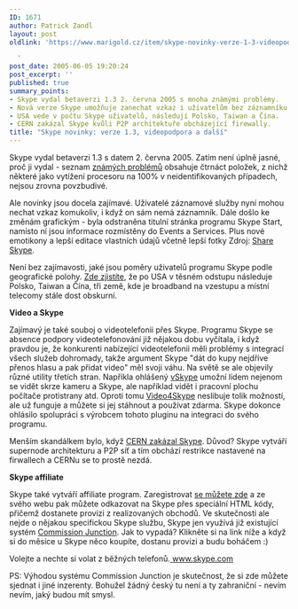 ```yaml
---
ID: 1671
author: Patrick Zandl
layout: post
oldlink: 'https://www.marigold.cz/item/skype-novinky-verze-1-3-videopodpora-a-dalsi

  '
post_date: 2005-06-05 19:20:24
post_excerpt: ''
published: true
summary_points:
- Skype vydal betaverzi 1.3 2. června 2005 s mnoha známými problémy.
- Nová verze Skype umožňuje zanechat vzkaz i uživatelům bez záznamníku.
- USA vede v počtu Skype uživatelů, následují Polsko, Taiwan a Čína.
- CERN zakázal Skype kvůli P2P architektuře obcházející firewally.
title: "Skype novinky: verze 1.3, videopodpora a další"
---
```


<p>Skype vydal betaverzi 1.3 s datem 2. června 2005. Zatím není úplně jasné, proč ji vydal - seznam <a href="http://www.skype.com/help/guides/knownproblems.html#1.3">známých problémů</a> obsahuje čtrnáct položek, z nichž některé jako vytížení procesoru na 100% v neidentifikovaných případech, nejsou zrovna povzbudivé. </p>

<p>Ale novinky jsou docela zajímavé. Uživatelé záznamové služby nyní mohou nechat vzkaz komukoliv, i když on sám nemá záznamník.  Dále došlo ke změnám grafickým - byla odstraněna titulní stránka programu Skype Start, namísto ní jsou informace rozmístěny do Events a Services. Plus nové emotikony a lepší editace vlastních údajů včetně lepší fotky Zdroj: <a href="http://share.skype.com/blog/products_and_services/skype_for_windows_1.3_beta_available/#readmore">Share Skype</a>.</p>

<p>Není bez zajímavosti, jaké jsou poměry uživatelů programu Skype podle geografické polohy. <a href="http://eurotelcoblog.blogspot.com/2005/04/whose-net-is-it-anyway-stumbled-across.html">Zde zjistíte</a>, že po USA v těsném odstupu následuje Polsko, Taiwan a Čína, tři země, kde je broadband na vzestupu a místní telecomy stále dost obskurní. </p>

<p><b>Video a Skype</b></p>

<p>Zajímavý je také souboj o videotelefonii přes Skype. Programu Skype se absence podpory videotelefonování již nějakou dobu vyčítala, i když pravdou je, že konkurenti nabízející videotelefonii měli problémy s integrací všech služeb dohromady, takže argument Skype "dát do kupy nejdříve přenos hlasu a pak přidat video" měl svoji váhu. Na světě se ale objevily různé utility třetích stran. Napříkla ohlášený <a href="http://www.vskype.com">vSkype</a> umožní lidem nejenom se vidět skrze kameru a Skype, ale například vidět i pracovní plochu počítače protistrany atd. Oproti tomu <a href="http://www.video4skype.com/">Video4Skype</a> neslibuje tolik možností, ale už funguje a můžete si jej stáhnout a používat zdarma. Skype dokonce ohlásilo spolupráci s výrobcem tohoto pluginu na integraci do svého programu. </p>

<p>Menším skandálkem bylo, když <a href="http://security.web.cern.ch/security/skype/">CERN zakázal Skype</a>. Důvod? Skype vytváří supernode architekturu a P2P síť a tím obchází restrikce nastavené na firwallech a CERNu se to prostě nezdá. </p>

<p><b>Skype affiliate</b></p>

<p>Skype také vytváří affiliate program. Zaregistrovat <a href="http://www.skype.com/partners/affiliate/">se můžete zde</a> a ze svého webu pak můžete odkazovat na Skype přes speciální HTML kódy, přičemž dostanete provizi z realizovaných obchodů. Ve skutečnosti ale nejde o nějakou specifickou Skype službu, Skype jen využívá již existující systém <a href="http://www.cj.com">Commission Junction</a>. Jak to vypadá? Klikněte si na link níže a když si do měsíce u Skype něco koupíte, dostanu provizi a budu boháčem :)</p>

<p>Volejte a nechte si volat z běžných telefonů.<a href="http://www.tkqlhce.com/click-1720864-10386647" target="_top"> www.skype.com</a><img src="http://www.ftjcfx.com/image-1720864-10386647" width="1" height="1" ></p>

<p>PS: Výhodou systému Commission Junction je skutečnost, že si zde můžete sjednat i jiné inzerenty. Bohužel žádný český tu není a ty zahraniční - nevím nevím, jaký budou mít smysl.
</p>